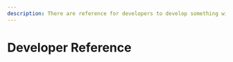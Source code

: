 ```yaml
---
description: There are reference for developers to develop something with AINFT.
---
```


# Developer Reference


